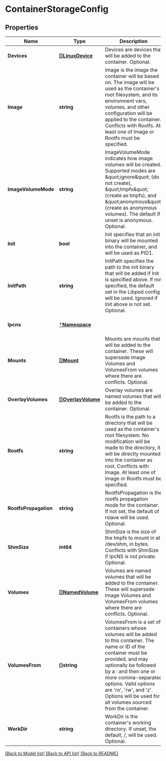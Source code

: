 # ContainerStorageConfig

## Properties
Name | Type | Description | Notes
------------ | ------------- | ------------- | -------------
**Devices** | [**[]LinuxDevice**](LinuxDevice.md) | Devices are devices that will be added to the container. Optional. | [optional] [default to null]
**Image** | **string** | Image is the image the container will be based on. The image will be used as the container&#39;s root filesystem, and its environment vars, volumes, and other configuration will be applied to the container. Conflicts with Rootfs. At least one of Image or Rootfs must be specified. | [optional] [default to null]
**ImageVolumeMode** | **string** | ImageVolumeMode indicates how image volumes will be created. Supported modes are \&quot;ignore\&quot; (do not create), \&quot;tmpfs\&quot; (create as tmpfs), and \&quot;anonymous\&quot; (create as anonymous volumes). The default if unset is anonymous. Optional. | [optional] [default to null]
**Init** | **bool** | Init specifies that an init binary will be mounted into the container, and will be used as PID1. | [optional] [default to null]
**InitPath** | **string** | InitPath specifies the path to the init binary that will be added if Init is specified above. If not specified, the default set in the Libpod config will be used. Ignored if Init above is not set. Optional. | [optional] [default to null]
**Ipcns** | [***Namespace**](Namespace.md) |  | [optional] [default to null]
**Mounts** | [**[]Mount**](Mount.md) | Mounts are mounts that will be added to the container. These will supersede Image Volumes and VolumesFrom volumes where there are conflicts. Optional. | [optional] [default to null]
**OverlayVolumes** | [**[]OverlayVolume**](OverlayVolume.md) | Overlay volumes are named volumes that will be added to the container. Optional. | [optional] [default to null]
**Rootfs** | **string** | Rootfs is the path to a directory that will be used as the container&#39;s root filesystem. No modification will be made to the directory, it will be directly mounted into the container as root. Conflicts with Image. At least one of Image or Rootfs must be specified. | [optional] [default to null]
**RootfsPropagation** | **string** | RootfsPropagation is the rootfs propagation mode for the container. If not set, the default of rslave will be used. Optional. | [optional] [default to null]
**ShmSize** | **int64** | ShmSize is the size of the tmpfs to mount in at /dev/shm, in bytes. Conflicts with ShmSize if IpcNS is not private. Optional. | [optional] [default to null]
**Volumes** | [**[]NamedVolume**](NamedVolume.md) | Volumes are named volumes that will be added to the container. These will supersede Image Volumes and VolumesFrom volumes where there are conflicts. Optional. | [optional] [default to null]
**VolumesFrom** | **[]string** | VolumesFrom is a set of containers whose volumes will be added to this container. The name or ID of the container must be provided, and may optionally be followed by a : and then one or more comma-separated options. Valid options are &#39;ro&#39;, &#39;rw&#39;, and &#39;z&#39;. Options will be used for all volumes sourced from the container. | [optional] [default to null]
**WorkDir** | **string** | WorkDir is the container&#39;s working directory. If unset, the default, /, will be used. Optional. | [optional] [default to null]

[[Back to Model list]](../README.md#documentation-for-models) [[Back to API list]](../README.md#documentation-for-api-endpoints) [[Back to README]](../README.md)


